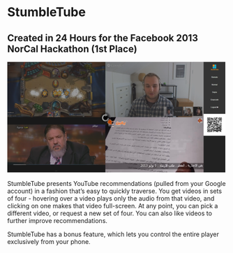 # StumbleTube
## Created in 24 Hours for the Facebook 2013 NorCal Hackathon (1st Place)

![Screenshot](./screenshot.png)

StumbleTube presents YouTube recommendations (pulled from your Google account) in a fashion that’s easy to quickly traverse. You get videos in sets of four - hovering over a video plays only the audio from that video, and clicking on one makes that video full-screen. At any point, you can pick a different video, or request a new set of four. You can also like videos to further improve recommendations.

StumbleTube has a bonus feature, which lets you control the entire player exclusively from your phone.
